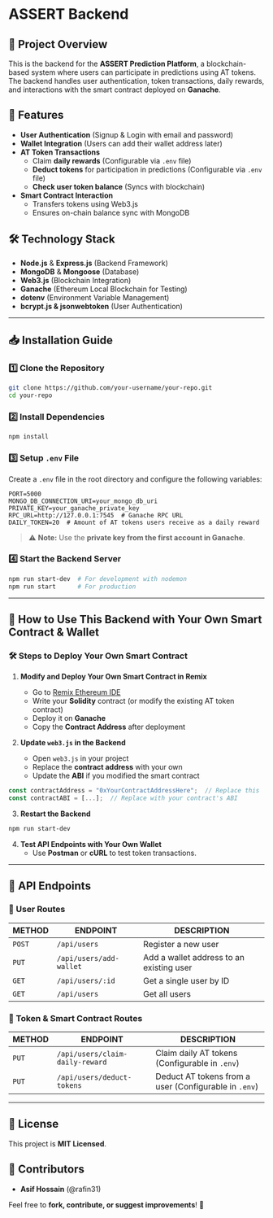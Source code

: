 # ASSERT Backend

## 📌 Project Overview
This is the backend for the **ASSERT Prediction Platform**, a blockchain-based system where users can participate in predictions using AT tokens. The backend handles user authentication, token transactions, daily rewards, and interactions with the smart contract deployed on **Ganache**.

## 🚀 Features
- **User Authentication** (Signup & Login with email and password)
- **Wallet Integration** (Users can add their wallet address later)
- **AT Token Transactions**
  - Claim **daily rewards** (Configurable via `.env` file)
  - **Deduct tokens** for participation in predictions (Configurable via `.env` file)
  - **Check user token balance** (Syncs with blockchain)
- **Smart Contract Interaction**
  - Transfers tokens using Web3.js
  - Ensures on-chain balance sync with MongoDB

## 🛠️ Technology Stack
- **Node.js** & **Express.js** (Backend Framework)
- **MongoDB** & **Mongoose** (Database)
- **Web3.js** (Blockchain Integration)
- **Ganache** (Ethereum Local Blockchain for Testing)
- **dotenv** (Environment Variable Management)
- **bcrypt.js & jsonwebtoken** (User Authentication)

---

## 📥 Installation Guide

### **1️⃣ Clone the Repository**
```bash
git clone https://github.com/your-username/your-repo.git
cd your-repo
```

### **2️⃣ Install Dependencies**
```bash
npm install
```

### **3️⃣ Setup `.env` File**
Create a `.env` file in the root directory and configure the following variables:
```env
PORT=5000
MONGO_DB_CONNECTION_URI=your_mongo_db_uri
PRIVATE_KEY=your_ganache_private_key
RPC_URL=http://127.0.0.1:7545  # Ganache RPC URL
DAILY_TOKEN=20  # Amount of AT tokens users receive as a daily reward
```
> ⚠️ **Note:** Use the **private key from the first account in Ganache**.

### **4️⃣ Start the Backend Server**
```bash
npm run start-dev  # For development with nodemon
npm run start      # For production
```

---

## 🔗 **How to Use This Backend with Your Own Smart Contract & Wallet**
### **🛠 Steps to Deploy Your Own Smart Contract**
1. **Modify and Deploy Your Own Smart Contract in Remix**
   - Go to [Remix Ethereum IDE](https://remix.ethereum.org/)
   - Write your **Solidity** contract (or modify the existing AT token contract)
   - Deploy it on **Ganache**
   - Copy the **Contract Address** after deployment

2. **Update `web3.js` in the Backend**
   - Open `web3.js` in your project
   - Replace the **contract address** with your own
   - Update the **ABI** if you modified the smart contract

```javascript
const contractAddress = "0xYourContractAddressHere";  // Replace this
const contractABI = [...];  // Replace with your contract's ABI
```

3. **Restart the Backend**
```bash
npm run start-dev
```

4. **Test API Endpoints with Your Own Wallet**
   - Use **Postman** or **cURL** to test token transactions.

---

## 📡 API Endpoints

### **🔹 User Routes**
| METHOD | ENDPOINT | DESCRIPTION |
|--------|------------|--------------|
| `POST` | `/api/users` | Register a new user |
| `PUT` | `/api/users/add-wallet` | Add a wallet address to an existing user |
| `GET` | `/api/users/:id` | Get a single user by ID |
| `GET` | `/api/users` | Get all users |

### **🔹 Token & Smart Contract Routes**
| METHOD | ENDPOINT | DESCRIPTION |
|--------|------------|--------------|
| `PUT` | `/api/users/claim-daily-reward` | Claim daily AT tokens (Configurable in `.env`) |
| `PUT` | `/api/users/deduct-tokens` | Deduct AT tokens from a user (Configurable in `.env`) |

---

## 📜 License
This project is **MIT Licensed**.

## 👥 Contributors
- **Asif Hossain** (@rafin31)

Feel free to **fork, contribute, or suggest improvements**! 🚀

